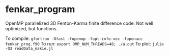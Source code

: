 # fenkar_program
OpenMP parallelized 3D Fenton-Karma finite difference code. Not well optimized, but functions.

To compile:
`gfortran -Ofast -fopenmp -fopt-info-vec -fopenacc fenkar_prog.f90`
To run:
 `export OMP_NUM_THREADS=48; ./a.out`
To plot:
`julia -O3 readData_makie.jl`
